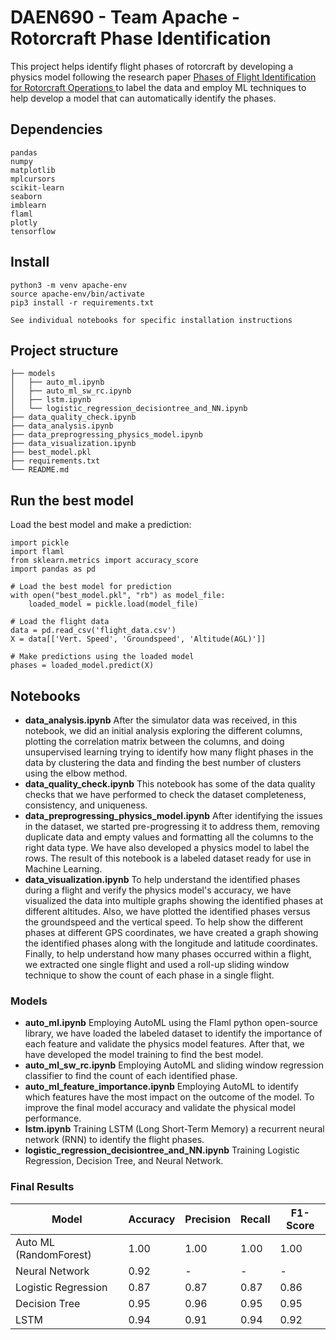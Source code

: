 # DAEN690 - Team Apache - Rotorcraft Phase Identification

This project helps identify flight phases of rotorcraft by developing a physics model following the research paper [Phases of Flight Identification for Rotorcraft Operations
](https://www.researchgate.net/publication/330196863_Phases_of_Flight_Identification_for_Rotorcraft_Operations) to label the data and employ ML techniques to help develop a model that can automatically identify the phases.

## Dependencies

```
pandas
numpy
matplotlib
mplcursors
scikit-learn
seaborn
imblearn
flaml
plotly
tensorflow
```

## Install
```
python3 -m venv apache-env
source apache-env/bin/activate
pip3 install -r requirements.txt

See individual notebooks for specific installation instructions
```

## Project structure
```
├── models
│   ├── auto_ml.ipynb
│   ├── auto_ml_sw_rc.ipynb
│   ├── lstm.ipynb
│   └── logistic_regression_decisiontree_and_NN.ipynb
├── data_quality_check.ipynb
├── data_analysis.ipynb
├── data_preprogressing_physics_model.ipynb
├── data_visualization.ipynb
├── best_model.pkl
├── requirements.txt
└── README.md
```

## Run the best model
Load the best model and make a prediction:
```
import pickle
import flaml
from sklearn.metrics import accuracy_score
import pandas as pd

# Load the best model for prediction
with open("best_model.pkl", "rb") as model_file:
    loaded_model = pickle.load(model_file)

# Load the flight data
data = pd.read_csv('flight_data.csv')
X = data[['Vert. Speed', 'Groundspeed', 'Altitude(AGL)']]

# Make predictions using the loaded model
phases = loaded_model.predict(X)
```

## Notebooks

- **data_analysis.ipynb**
After the simulator data was received, in this notebook, we did an initial analysis exploring the different columns, plotting the correlation matrix between the columns, and doing unsupervised learning trying to identify how many flight phases in the data by clustering the data and finding the best number of clusters using the elbow method.
- **data_quality_check.ipynb**
This notebook has some of the data quality checks that we have performed to check the dataset completeness, consistency, and uniqueness. 
- **data_preprogressing_physics_model.ipynb**
After identifying the issues in the dataset, we started pre-progressing it to address them, removing duplicate data and empty values and formatting all the columns to the right data type. We have also developed a physics model to label the rows. The result of this notebook is a labeled dataset ready for use in Machine Learning.
- **data_visualization.ipynb**
To help understand the identified phases during a flight and verify the physics model's accuracy, we have visualized the data into multiple graphs showing the identified phases at different altitudes. Also, we have plotted the identified phases versus the groundspeed and the vertical speed. To help show the different phases at different GPS coordinates, we have created a graph showing the identified phases along with the longitude and latitude coordinates. Finally, to help understand how many phases occurred within a flight, we extracted one single flight and used a roll-up sliding window technique to show the count of each phase in a single flight.

### Models

- **auto_ml.ipynb**
Employing AutoML using the Flaml python open-source library, we have loaded the labeled dataset to identify the importance of each feature and validate the physics model features. After that, we have developed the model training to find the best model.
- **auto_ml_sw_rc.ipynb**
Employing AutoML and sliding window regression classifier to find the count of each identified phase.
- **auto_ml_feature_importance.ipynb**
Employing AutoML to identify which features have the most impact on the outcome of the model. To improve the final model accuracy and validate the physical model performance.
- **lstm.ipynb**
Training LSTM (Long Short-Term Memory) a recurrent neural network (RNN) to identify the flight phases.
- **logistic_regression_decisiontree_and_NN.ipynb**
Training Logistic Regression, Decision Tree, and Neural Network.

### Final Results

| Model                  | Accuracy | Precision | Recall | F1-Score |
|------------------------|----------|-----------|--------|----------|
| Auto ML (RandomForest) | 1.00     | 1.00      | 1.00   | 1.00     |
| Neural Network         | 0.92     | -         | -      | -        |
| Logistic Regression    | 0.87     | 0.87      | 0.87   | 0.86     |
| Decision Tree          | 0.95     | 0.96      | 0.95   | 0.95     |
| LSTM                   | 0.94     | 0.91      | 0.94   | 0.92     |
